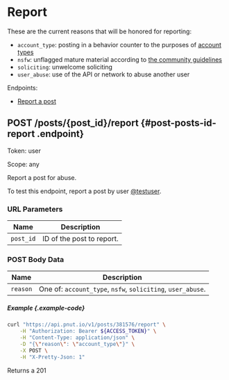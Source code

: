 # Report

These are the current reasons that will be honored for reporting:

* `account_type`: posting in a behavior counter to the purposes of [account types](https://pnut.io/about/account-types)
* `nsfw`: unflagged mature material according to [the community guidelines](https://pnut.io/about/mature-content)
* `soliciting`: unwelcome soliciting
* `user_abuse`: use of the API or network to abuse another user

Endpoints:

* [Report a post](#post-posts-id-report)


## <span class="method method-post">POST</span> /posts/<span class="call-param">{post_id}</span>/report {#post-posts-id-report .endpoint}

Token: <span class="endpoint-meta">user</span>

Scope: <span class="endpoint-meta">any</span>

Report a post for abuse.

To test this endpoint, report a post by user [@testuser](/docs/resources/testuser).

### URL Parameters

Name|Description
-|-
`post_id`|ID of the post to report.

### POST Body Data

Name|Description
-|-
`reason`|One of: `account_type`, `nsfw`, `soliciting`, `user_abuse`.

##### Example {.example-code}

```bash
curl "https://api.pnut.io/v1/posts/381576/report" \
    -H "Authorization: Bearer ${ACCESS_TOKEN}" \
    -H "Content-Type: application/json" \
    -D "{\"reason\": \"account_type\"}" \
    -X POST \
    -H "X-Pretty-Json: 1"
```

Returns a 201

```json

```